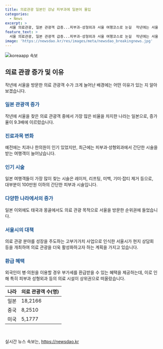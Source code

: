 ```yaml
---
title: 의료관광 일본인 강남 피부과에 일본어 몰입
categories:
  - News
excerpt: >
  서울 의료관광, 일본 관광객 급증...피부과·성형외과 서울 여행코스로 눈길  작년에는 서울을 찾은 의료 관광객이 18만2166명으로 이전해의 9.3배 증가했다. 특히 일본 관광객의 증가율이 높았는데, 그 이유는 서울 여행코스로 명동과 동대문에서 쇼핑을 즐긴 뒤 피부과 시술을 받는 것이 인기를 끌었기 때문이다. 이에 맞춰 홍승욱 보건산업진흥원 단장은 피부과·성형외과 등이 상위권에 오르며 의료 관광 시장을 있는대로 살폈다.
feature_text: >
  서울 의료관광, 일본 관광객 급증...피부과·성형외과 서울 여행코스로 눈길  작년에는 서울을 찾은 의료 관광객이 18만2166명으로 이전해의 9.3배 증가했다. 특히 일본 관광객의 증가율이 높았는데, 그 이유는 서울 여행코스로 명동과 동대문에서 쇼핑을 즐긴 뒤 피부과 시술을 받는 것이 인기를 끌었기 때문이다. 이에 맞춰 홍승욱 보건산업진흥원 단장은 피부과·성형외과 등이 상위권에 오르며 의료 관광 시장을 있는대로 살폈다.
image: 'https://newsdao.kr/res/images/meta/newsdao_breakingnews.jpg'
---
```


<p><img src="https://newsdao.kr/res/images/meta/newsdao_breakingnews.jpg" alt="koreaapp 속보" /></p>

<h2 data-ke-size="size26">의료 관광 증가 및 이유</h2>

<p data-ke-size="size16">작년에 서울을 방문한 의료 관광객 수가 크게 늘어난 배경에는 어떤 이유가 있는 지 알아보겠습니다.</p>

<h3><b><span style="color: #1a5490;">일본 관광객 증가</span></b></h3>

<p data-ke-size="size16">작년에 서울을 찾은 의료 관광객 중에서 가장 많은 비율을 차지한 나라는 일본으로, 증가율이 9.3배에 이르렀습니다.</p>

<h3><b><span style="color: #1a5490;">진료과목 변화</span></b></h3>

<p data-ke-size="size16">예전에는 치과나 한의원이 인기 있었지만, 최근에는 피부과·성형외과에서 간단한 시술을 받는 여행객이 늘어났습니다.</p>

<h3><b><span style="color: #1a5490;">인기 시술</span></b></h3>

<p data-ke-size="size16">일본 여행객들이 가장 많이 찾는 시술은 레이저, 리프팅, 미백, 기미·잡티 제거 등으로, 대부분이 100만원 이하의 간단한 피부과 시술입니다.</p>

<h3><b><span style="color: #1a5490;">다양한 나라에서의 증가</span></b></h3>

<p data-ke-size="size16">일본 이외에도 태국과 몽골에서도 의료 관광 목적으로 서울을 방문한 순위권에 들었습니다.</p>

<h3><b><span style="color: #1a5490;">서울시의 대책</span></b></h3>

<p data-ke-size="size16">의료 관광 분야를 성장을 주도하는 고부가가치 사업으로 인식한 서울시가 현지 상담회 등을 개최하여 의료 관광을 더욱 활성화하고자 하는 계획을 가지고 있습니다.</p>

<h3><b><span style="color: #1a5490;">환급 혜택</span></b></h3>

<p data-ke-size="size16">외국인이 병·의원을 이용할 경우 부가세를 환급받을 수 있는 혜택을 제공하는데, 이로 인해 특히 피부과 성형외과 등의 의료 시설이 상위권으로 떠올랐습니다.</p>

<table>
    <thead>
        <tr>
            <th><b>나라</b></th>
            <th><b>의료 관광객 수(명)</b></th>
        </tr>
    </thead>
    <tbody>
        <tr>
            <td>일본</td>
            <td>18,2166</td>
        </tr>
        <tr>
            <td>중국</td>
            <td>8,2510</td>
        </tr>
        <tr>
            <td>미국</td>
            <td>5,1777</td>
        </tr>
    </tbody>
</table>

<p data-ke-size="size16">&nbsp;</p>
실시간 뉴스 속보는, <a href="https://newsdao.kr" rel="dofollow">https://newsdao.kr</a>


